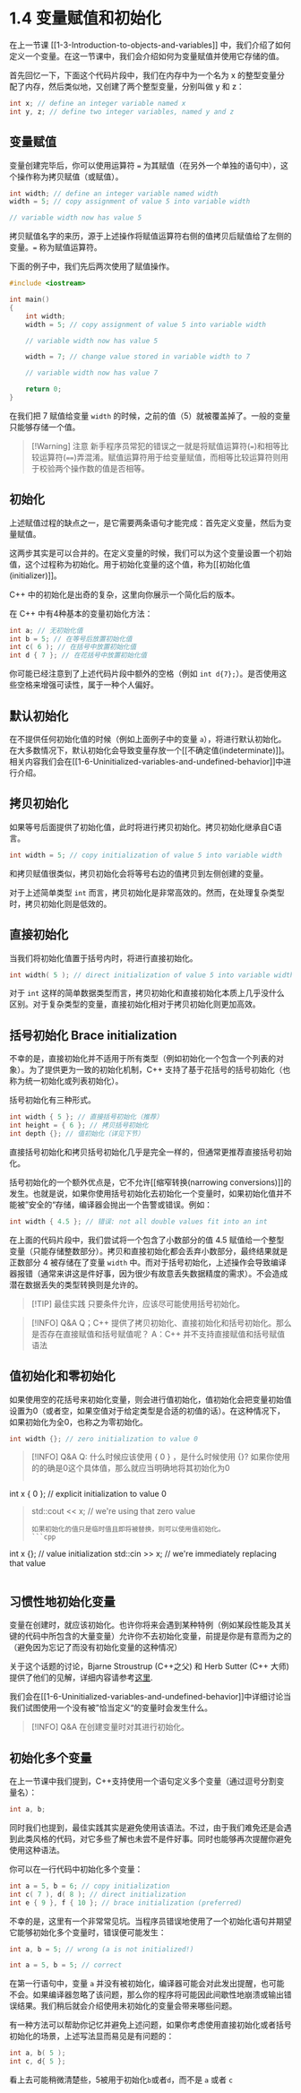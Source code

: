 # 1.4 变量赋值和初始化

在上一节课  [[1-3-Introduction-to-objects-and-variables]] 中，我们介绍了如何定义一个变量。在这一节课中，我们会介绍如何为变量赋值并使用它存储的值。

首先回忆一下，下面这个代码片段中，我们在内存中为一个名为 x 的整型变量分配了内存，然后类似地，又创建了两个整型变量，分别叫做 y 和 z：

```cpp
int x; // define an integer variable named x
int y, z; // define two integer variables, named y and z
```

## 变量赋值

变量创建完毕后，你可以使用运算符 `=` 为其赋值（在另外一个单独的语句中），这个操作称为拷贝赋值（或赋值）。

```cpp
int width; // define an integer variable named width
width = 5; // copy assignment of value 5 into variable width

// variable width now has value 5
```

拷贝赋值名字的来历，源于上述操作将赋值运算符右侧的值拷贝后赋值给了左侧的变量。`=` 称为赋值运算符。

下面的例子中，我们先后两次使用了赋值操作。

```cpp
#include <iostream>

int main()
{
	int width;
	width = 5; // copy assignment of value 5 into variable width

	// variable width now has value 5

	width = 7; // change value stored in variable width to 7

	// variable width now has value 7

	return 0;
}
```


在我们把 7 赋值给变量 `width` 的时候，之前的值（5）就被覆盖掉了。一般的变量只能够存储一个值。

>[!Warning] 注意
> 新手程序员常犯的错误之一就是将赋值运算符(`=`)和相等比较运算符(`==`)弄混淆。赋值运算符用于给变量赋值，而相等比较运算符则用于校验两个操作数的值是否相等。



## 初始化

上述赋值过程的缺点之一，是它需要两条语句才能完成：首先定义变量，然后为变量赋值。

这两步其实是可以合并的。在定义变量的时候，我们可以为这个变量设置一个初始值，这个过程称为初始化。用于初始化变量的这个值，称为[[初始化值(initializer)]]。

C++ 中的初始化是出奇的复杂，这里向你展示一个简化后的版本。

在 C++ 中有4种基本的变量初始化方法：

```cpp
int a; // 无初始化值
int b = 5; // 在等号后放置初始化值
int c( 6 ); // 在括号中放置初始化值
int d { 7 }; // 在花括号中放置初始化值
```

你可能已经注意到了上述代码片段中额外的空格（例如 `int d{7};`）。是否使用这些空格来增强可读性，属于一种个人偏好。

## 默认初始化

在不提供任何初始化值的时候（例如上面例子中的变量 `a`），将进行默认初始化。在大多数情况下，默认初始化会导致变量存放一个[[不确定值(indeterminate)]]。相关内容我们会在[[1-6-Uninitialized-variables-and-undefined-behavior]]中进行介绍。

## 拷贝初始化

如果等号后面提供了初始化值，此时将进行拷贝初始化。拷贝初始化继承自C语言。

```cpp
int width = 5; // copy initialization of value 5 into variable width
```

和拷贝赋值很类似，拷贝初始化会将等号右边的值拷贝到左侧创建的变量。

对于上述简单类型 `int` 而言，拷贝初始化是非常高效的。然而，在处理复杂类型时，拷贝初始化则是低效的。

## 直接初始化

当我们将初始化值置于括号内时，将进行直接初始化。

```cpp
int width( 5 ); // direct initialization of value 5 into variable width
```

对于 `int` 这样的简单数据类型而言，拷贝初始化和直接初始化本质上几乎没什么区别。对于复杂类型的变量，直接初始化相对于拷贝初始化则更加高效。

## 括号初始化 Brace initialization

不幸的是，直接初始化并不适用于所有类型（例如初始化一个包含一个列表的对象）。为了提供更为一致的初始化机制，C++ 支持了基于花括号的括号初始化（也称为统一初始化或列表初始化）。

括号初始化有三种形式。

```cpp
int width { 5 }; // 直接括号初始化（推荐）
int height = { 6 }; // 拷贝括号初始化
int depth {}; // 值初始化（详见下节）
```

直接括号初始化和拷贝括号初始化几乎是完全一样的，但通常更推荐直接括号初始化。

括号初始化的一个额外优点是，它不允许[[缩窄转换(narrowing conversions)]]的发生。也就是说，如果你使用括号初始化去初始化一个变量时，如果初始化值并不能被”安全的“存储，编译器会抛出一个告警或错误。例如：

```cpp
int width { 4.5 }; // 错误: not all double values fit into an int
```

在上面的代码片段中，我们尝试将一个包含了小数部分的值 4.5 赋值给一个整型变量（只能存储整数部分）。拷贝和直接初始化都会丢弃小数部分，最终结果就是正数部分 4 被存储在了变量 `width` 中。而对于括号初始化，上述操作会导致编译器报错（通常来讲这是件好事，因为很少有故意丢失数据精度的需求）。不会造成潜在数据丢失的类型转换则是允许的。

> [!TIP] 最佳实践
> 只要条件允许，应该尽可能使用括号初始化。

> [!INFO] Q&A
> Q；C++ 提供了拷贝初始化、直接初始化和括号初始化。那么是否存在直接赋值和括号赋值呢？
> A：C++ 并不支持直接赋值和括号赋值语法


## 值初始化和零初始化

如果使用空的花括号来初始化变量，则会进行值初始化，值初始化会把变量初始值设置为0（或者空，如果空值对于给定类型是合适的初值的话）。在这种情况下，如果初始化为全0，也称之为零初始化。

```cpp
int width {}; // zero initialization to value 0
```

> [!INFO] Q&A
> Q: 什么时候应该使用 { 0 } ，是什么时候使用 {}?
> 如果你使用的的确是0这个具体值，那么就应当明确地将其初始化为0
>
>```cpp
int x { 0 }; // explicit initialization to value 0
>std::cout << x; // we're using that zero value
>```
> 如果初始化的值只是临时值且即将被替换，则可以使用值初始化。
>```cpp
int x {}; // value initialization
std::cin >> x; // we're immediately replacing that value
>```


## 习惯性地初始化变量

变量在创建时，就应该初始化。也许你将来会遇到某种特例（例如某段性能及其关键的代码中所包含的大量变量）允许你不去初始化变量，前提是你是有意而为之的（避免因为忘记了而没有初始化变量的这种情况）

关于这个话题的讨论，Bjarne Stroustrup (C++之父) 和 Herb Sutter (C++ 大师) 提供了他们的见解，详细内容请参考[这里](https://github.com/isocpp/CppCoreGuidelines/blob/master/CppCoreGuidelines.md#es20-always-initialize-an-object).

我们会在[[1-6-Uninitialized-variables-and-undefined-behavior]]中详细讨论当我们试图使用一个没有被”恰当定义“的变量时会发生什么。

> [!INFO] Q&A
> 在创建变量时对其进行初始化。

## 初始化多个变量

在上一节课中我们提到，C++支持使用一个语句定义多个变量（通过逗号分割变量名）：

```cpp
int a, b;
```

同时我们也提到，最佳实践其实是避免使用该语法。不过，由于我们难免还是会遇到此类风格的代码，对它多些了解也未尝不是件好事。同时也能够再次提醒你避免使用这种语法。

你可以在一行代码中初始化多个变量：

```cpp
int a = 5, b = 6; // copy initialization
int c( 7 ), d( 8 ); // direct initialization
int e { 9 }, f { 10 }; // brace initialization (preferred)
```

不幸的是，这里有一个非常常见坑。当程序员错误地使用了一个初始化语句并期望它能够初始化多个变量时，错误便可能发生：

```cpp
int a, b = 5; // wrong (a is not initialized!)

int a = 5, b = 5; // correct
```

在第一行语句中，变量 `a` 并没有被初始化，编译器可能会对此发出提醒，也可能不会。如果编译器忽略了该问题，那么你的程序将可能因此间歇性地崩溃或输出错误结果。我们稍后就会介绍使用未初始化的变量会带来哪些问题。

有一种方法可以帮助你记忆并避免上述问题，如果你考虑使用直接初始化或者括号初始化的场景，上述写法显而易见是有问题的：

```cpp
int a, b( 5 );
int c, d{ 5 };
```

看上去可能稍微清楚些，5被用于初始化`b`或者`d`，而不是 `a` 或者 `c`


